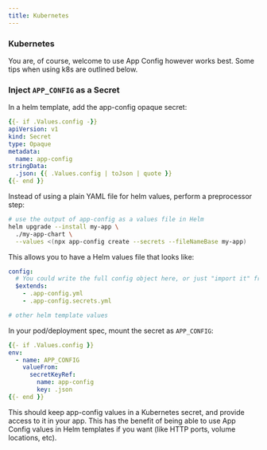 ```yaml
---
title: Kubernetes
---
```


### Kubernetes

You are, of course, welcome to use App Config however works best. Some tips when using k8s are outlined below.

### Inject `APP_CONFIG` as a Secret

In a helm template, add the app-config opaque secret:

```yaml
{{- if .Values.config -}}
apiVersion: v1
kind: Secret
type: Opaque
metadata:
  name: app-config
stringData:
  .json: {{ .Values.config | toJson | quote }}
{{- end }}
```

Instead of using a plain YAML file for helm values, perform a preprocessor step:

```sh
# use the output of app-config as a values file in Helm
helm upgrade --install my-app \
  ./my-app-chart \
  --values <(npx app-config create --secrets --fileNameBase my-app)
```

This allows you to have a Helm values file that looks like:

```yaml
config:
  # You could write the full config object here, or just "import it" from elsewhere
  $extends:
    - .app-config.yml
    - .app-config.secrets.yml

# other helm template values
```

In your pod/deployment spec, mount the secret as `APP_CONFIG`:

```yaml
{{- if .Values.config }}
env:
  - name: APP_CONFIG
    valueFrom:
      secretKeyRef:
        name: app-config
        key: .json
{{- end }}
```

This should keep app-config values in a Kubernetes secret, and provide access to it in your app.
This has the benefit of being able to use App Config values in Helm templates if you want (like HTTP ports, volume locations, etc).
